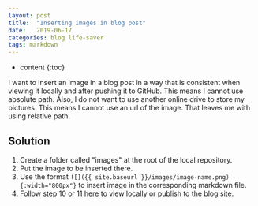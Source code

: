 ```yaml
---
layout: post
title:  "Inserting images in blog post"
date:   2019-06-17
categories: blog life-saver
tags: markdown
---
```


* content
{:toc}

I want to insert an image in a blog post in a way that is consistent when viewing it locally and after pushing it to GitHub. This means I cannot use absolute path. Also, I do not want to use another online drive to store my pictures. This means I cannot use an url of the image. That leaves me with using relative path.



## Solution

1. Create a folder called "images" at the root of the local repository.
2. Put the image to be inserted there.
3. Use the format `![]({{ site.baseurl }}/images/image-name.png){:width="800px"}` to insert image in the corresponding markdown file.
4. Follow step 10 or 11 [here](https://largecats.github.io/blog/2019/06/17/Build-blog/) to view locally or publish to the blog site.